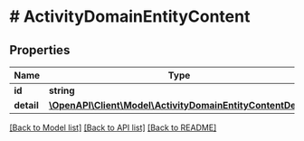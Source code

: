 # # ActivityDomainEntityContent

## Properties

Name | Type | Description | Notes
------------ | ------------- | ------------- | -------------
**id** | **string** |  |
**detail** | [**\OpenAPI\Client\Model\ActivityDomainEntityContentDetail**](ActivityDomainEntityContentDetail.md) |  |

[[Back to Model list]](../../README.md#models) [[Back to API list]](../../README.md#endpoints) [[Back to README]](../../README.md)
